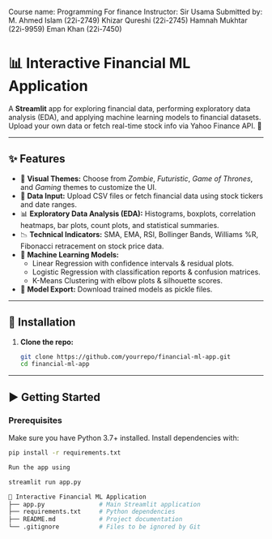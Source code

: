 Course name: Programming For finance
Instructor: Sir Usama
Submitted by: M. Ahmed Islam (22i-2749)
Khizar Qureshi (22i-2745)
Hamnah Mukhtar (22i-9959)
Eman Khan (22i-7450)

# 📊 Interactive Financial ML Application

A **Streamlit** app for exploring financial data, performing exploratory data analysis (EDA), and applying machine learning models to financial datasets. Upload your own data or fetch real-time stock info via Yahoo Finance API. 🚀

---

## ✨ Features

- 🎨 **Visual Themes:** Choose from _Zombie_, _Futuristic_, _Game of Thrones_, and _Gaming_ themes to customize the UI.
- 📂 **Data Input:** Upload CSV files or fetch financial data using stock tickers and date ranges.
- 📊 **Exploratory Data Analysis (EDA):** Histograms, boxplots, correlation heatmaps, bar plots, count plots, and statistical summaries.
- 📉 **Technical Indicators:** SMA, EMA, RSI, Bollinger Bands, Williams %R, Fibonacci retracement on stock price data.
- 🤖 **Machine Learning Models:**
  - Linear Regression with confidence intervals & residual plots.
  - Logistic Regression with classification reports & confusion matrices.
  - K-Means Clustering with elbow plots & silhouette scores.
- 💾 **Model Export:** Download trained models as pickle files.

---

## 🚀 Installation

1. **Clone the repo:**

   ```bash
   git clone https://github.com/yourrepo/financial-ml-app.git
   cd financial-ml-app
---

## ▶️ Getting Started

### Prerequisites

Make sure you have Python 3.7+ installed. Install dependencies with:

```bash
pip install -r requirements.txt

Run the app using

streamlit run app.py

📁 Interactive Financial ML Application
├── app.py               # Main Streamlit application
├── requirements.txt     # Python dependencies
├── README.md            # Project documentation
└── .gitignore           # Files to be ignored by Git

